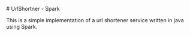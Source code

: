# UrlShortner - Spark

This is a simple implementation of a url shortener service written in java using Spark.
